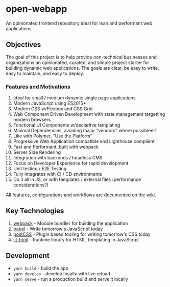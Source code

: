 # open-webapp
An opinionated frontend repository ideal for lean and performant web applications

## Objectives
The goal of this project is to help provide non-technical businesses and organizations an opinionated, curated, and simple project starter for building dynamic web applications.  The goals are clear, be easy to write, easy to maintain, and easy to deploy.  

### Features and Motivations
1. Ideal for small / medium dynamic single page applications
1. Modern JavaScript using ES2015+
1. Modern CSS w/Flexbox and CSS Grid
1. Web Component Driven Development with state management targetting modern browsers
1. Functional UI Components w/declaritve templating
1. Minimal Dependencies, avoiding major "vendors" where possibleerf
1. Like with Polymer, "Use the Platform"
1. Progressive Web Application compatible and Lighthouse complient
1. Fast and Performant, built with webpack
1. Server Side Rendering
1. Integration with backends / headless CMS
1. Focus on Developer Experience for rapid development
1. Unit testing / E2E Testing
1. Fully integrates with CI / CD environments
1. Do it all in JS, or with templates / external files (performance considerations?)

All features, configurations and workflows are documented on the [wiki](https://github.com/thegreenhouseio/open-webapp/wiki).

## Key Technologies
1. [webpack](https://webpack.js.org/) - Module bundler for building the application
1. [babel](https://babeljs.io/) - Write tomorrow's JavaScript today
1. [postCSS](http://postcss.org/) - Plugin based tooling for writing tomorrow's CSS today
1. [lit-html](https://github.com/Polymer/lit-html) - Runtime library for HTML Templating in JavaScript

## Development
- `yarn build` - build the app
- `yarn develop` - develop locally with live reload
- `yarn serve` - run a production build and serve it locally